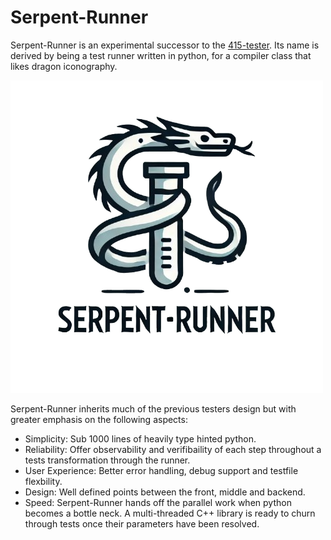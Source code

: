 # Serpent-Runner

Serpent-Runner is an experimental successor to the [415-tester](). Its name is derived by being a test runner written in python, for a compiler class that likes dragon iconography.

![Alt Text](/docs/logo.png)

Serpent-Runner inherits much of the previous testers design but with greater emphasis on the following aspects:

* Simplicity: Sub 1000 lines of heavily type hinted python.
* Reliability: Offer observability and verifibaility of each step throughout a tests transformation through the runner.
* User Experience: Better error handling, debug support and testfile flexbility.
* Design: Well defined points between the front, middle and backend.
* Speed: Serpent-Runner hands off the parallel work when python becomes a bottle neck. A multi-threaded C++ library is ready to churn through tests once their parameters have been resolved. 
